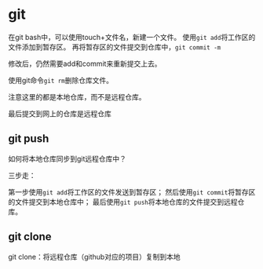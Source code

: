 # git

在git bash中，可以使用touch+文件名，新建一个文件。
使用`git add`将工作区的文件添加到暂存区。
再将暂存区的文件提交到仓库中，`git commit -m`

修改后，仍然需要add和commit来重新提交上去。

使用git命令`git rm`删除仓库文件。

注意这里的都是本地仓库，而不是远程仓库。

最后提交到网上的仓库是远程仓库

## git push

如何将本地仓库同步到git远程仓库中？  

三步走：  

第一步使用`git add`将工作区的文件发送到暂存区；
然后使用`git commit`将暂存区的文件提交到本地仓库中；
最后使用`git push`将本地仓库的文件提交到远程仓库。

## git clone

git clone：将远程仓库（github对应的项目）复制到本地